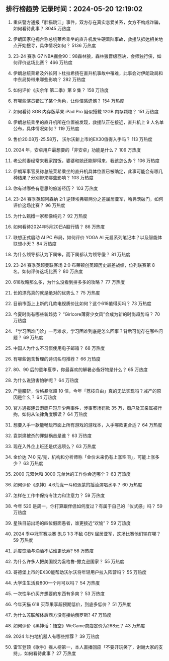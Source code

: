 
## 排行榜趋势 记录时间：2024-05-20 12:19:02
  
  1. 重庆警方通报「胖猫跳江」事件，双方存在真实恋爱关系，女方不构成诈骗，如何看待此事？ 8045 万热度
    
  2. 伊朗国家电视台称总统莱希乘坐的直升机发生硬着陆事故，救援队抵达相关地点开始搜寻，具体情况如何？ 5136 万热度
    
  3. 23-24 赛季 G7 NBA掘金90：98森林狼，森林狼晋级西决，会师独行侠，如何评价这场比赛？ 466 万热度
    
  4. 伊朗总统莱希及外长阿卜杜拉希扬在直升机事故中罹难，此事会对伊朗政局和中东局势带来哪些影响？ 282 万热度
    
  5. 如何评价《庆余年 第二季》第 9 集？ 158 万热度
    
  6. 有哪些演员错过了某个角色，让你倍感遗憾？ 154 万热度
    
  7. 如何看待 8GB 内存版苹果 iPad Pro 疑似搭载 12GB 内存颗粒？ 151 万热度
    
  8. 伊朗总统乘坐的直升机所在位置被发现，救援队正在接近，直升机上 9 人名单公布，具体情况如何？ 119 万热度
    
  9. 售价20.08万-25.58万， 沃尔沃新上市的EX30值得入手吗？ 113 万热度
    
  10. 2024 年，安卓用户最想要的「非安卓」功能是什么？ 109 万热度
    
  11. 老公前妻经常来我家蹭饭，婆婆和她还能聊得来，我该怎么办？ 106 万热度
    
  12. 伊朗军事官员称总统莱希乘坐的直升机具体位置已被确定，此事可能会有哪几种结果？分别带来哪些影响？ 103 万热度
    
  13. 你有过哪些有意思的旅游经历？ 103 万热度
    
  14. 23-24 赛季英超阿森纳 2:1 逆转埃弗顿两分之差屈居亚军，哈弗茨破门，如何评价这场比赛？ 96 万热度
    
  15. 为什么甄嬛一家都像纯元？ 92 万热度
    
  16. 如何看待2024年5月20日A股行情？ 86 万热度
    
  17. 联想正式启动 AI PC 布局，如何评价 YOGA AI 元启系列笔记本？以及智能体联想小天？ 84 万热度
    
  18. 为什么领导都认为下属笨，而下属都认为领导傻？ 81 万热度
    
  19. 23-24 赛季英超曼联客场 2:0 布莱顿创英超历史最差战绩，位列联赛第 8 名，如何评价这场比赛？ 80 万热度
    
  20. 618攻略那么多，为什么没看到拼多多的攻略？ 77 万热度
    
  21. 长的漂亮真的就是绝对的优势么？ 75 万热度
    
  22. 目前市面上上新的几款电视质价比如何？这个618值得买吗？ 73 万热度
    
  23. 今夏时尚有哪些新趋势？ “Girlcore薄雾少女风”会成为新的时尚趋势吗？ 70 万热度
    
  24. 「学习困难门诊」一号难求，学习困难到底是怎么回事？背后可能存在哪些问题？ 69 万热度
    
  25. 中国人为什么不习惯使用电子邮箱？ 68 万热度
    
  26. 有哪些饱含哲理的诗词名句推荐？ 66 万热度
    
  27. 80、90 后的童年夏季，你最喜欢的解暑必备好物是什么？ 65 万热度
    
  28. 为什么说狼害怕驴呢？ 64 万热度
    
  29. 产量腰斩，价格暴涨超 10 倍，今年「荔枝自由」真的无法实现吗？减产的原因是什么？ 64 万热度
    
  30. 官方通报连云港商户短斤少两事件，涉事市场罚款 35 万，商户及其亲属被行拘，如何从法律角度解读？ 64 万热度
    
  31. 想要入手一款能畅玩市面上所有游戏的游戏本，入手哪款更合适？ 64 万热度
    
  32. 袁崇焕被杀的罪魁祸首是谁？ 63 万热度
    
  33. 现在入外企上班还是优选项么？ 63 万热度
    
  34. 金价达 740 元/克，机构和分析师称「金价未来仍有上涨空间」，可能上涨多少？ 63 万热度
    
  35. 2000 元双休和 3000 元单休的工作你会选哪个？ 63 万热度
    
  36. 如何评价《原神》4.6荒泷一斗和派蒙的摇滚演唱水平？ 60 万热度
    
  37. 怎样在工作中保持专注力和注意力？ 59 万热度
    
  38. 今年 520 是周一，你打算跟伴侣如何度过？有属于自己的「仪式感」吗？ 59 万热度
    
  39. 星铁目前出场的四位假面愚者，谁更接近“欢愉”？ 59 万热度
    
  40. 2024 季中冠军赛决赛 BLG 1:3 不敌 GEN 屈居亚军，这场比赛他们输在哪？ 59 万热度
    
  41. 适度饮酒与滴酒不沾谁更长寿? 58 万热度
    
  42. 为什么许多人把美国视为盎格鲁-撒克逊国家？ 55 万热度
    
  43. 哥德堡上市的EX30能帮助沃尔沃将年轻用户拉入阵营吗？ 55 万热度
    
  44. 大学生生活费800一个月可以吗？ 54 万热度
    
  45. 一次性半价买齐想要的东西有多爽？ 53 万热度
    
  46. 今年天猫 618 买苹果享超预期低价，到底多低价？ 51 万热度
    
  47. 为什么苏联解体后西方没有接纳俄罗斯? 47 万热度
    
  48. 如何评价《黑神话：悟空》WeGame商店定价为268元？ 43 万热度
    
  49. 2024 年扫地机器人有哪些推荐？ 39 万热度
    
  50. 雷军登顶《歌手》摇人榜第一，本人直播回应「不要开玩笑了，谢谢大家的支持」，如何看待此事？ 27 万热度
    